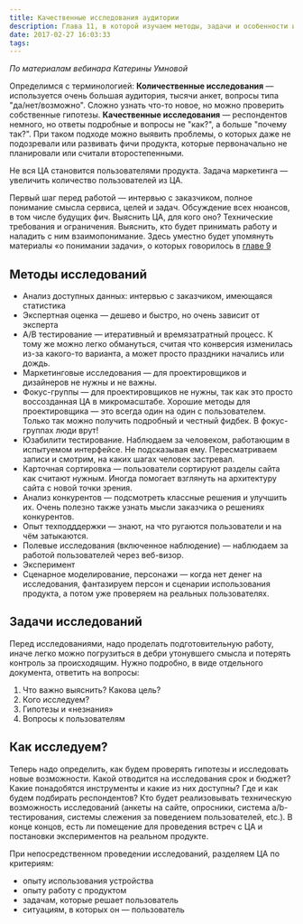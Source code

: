 ```yaml
---
title: Качественные исследования аудитории
description: Глава 11, в которой изучаем методы, задачи и особенности исследований ЦА
date: 2017-02-27 16:03:33
tags:
---
```


_По материалам вебинара Катерины Умновой_

Определимся с терминологией:
**Количественные исследования** — используется очень большая аудитория, тысячи анкет, вопросы типа "да/нет/возможно". Сложно узнать что-то новое, но можно проверить собственные гипотезы. 
**Качественные исследования** — респондентов немного, но ответы подробные и вопросы не "как?", а больше "почему так?". При таком подходе можно выявить проблемы, о которых даже не подозревали или развивать фичи продукта, которые первоначально не планировали или считали второстепенными.

Не вся ЦА становится пользователями продукта. Задача маркетинга — увеличить количество пользователей из ЦА.

  Первый шаг перед работой — интервью с заказчиком, полное понимание смысла сервиса, целей и задач. Обсуждение всех нюансов, в том числе будущих фич. Выяснить ЦА, для кого оно? Технические требования и ограничения. Выяснить, кто будет принимать работу и наладить с ним взаимопонимание. Здесь уместно будет упомянуть материалы «о понимании задачи», о которых говорилось в <a href="/09-personas/">главе 9</a>

## Методы исследований

* Анализ доступных данных: интервью с заказчиком, имеющаяся статистика
* Экспертная оценка — дешево и быстро, но очень зависит от эксперта
* A/B тестирование — итеративный и времязатратный процесс. К тому же можно легко обмануться, считая что конверсия изменилась из-за какого-то варианта, а может просто праздники начались или дождь.
* Маркетинговые исследования — для проектировщиков и дизайнеров не нужны и не важны.
* Фокус-группы — для проектировщиков не нужны, так как это просто воссозданная ЦА в микромасштабе.
  Хорошие методы для проектировщика — это всегда один на один с пользователем. Только так можно получить подробный и честный фидбек. В фокус-группах люди врут!
* Юзабилити тестирование. Наблюдаем за человеком, работающим в испытуемом интерфейсе. Не подсказывая ему. Пересматриваем записи и смотрим, на каких шагах человек застревал.
* Карточная сортировка — пользователи сортируют разделы сайта как считают нужным.
  Иногда помогает взглянуть на архитектуру сайта с новой точки зрения.
* Анализ конкурентов — подсмотреть классные решения и улучшить их. Очень полезно также узнать мысли заказчика о решениях конкурентов.
* Опыт техподддержки — знают, на что ругаются пользователи и на чём затыкаются.
* Полевые исследования (включенное наблюдение) — наблюдаем за работой пользователей через веб-визор.
* Эксперимент
* Сценарное моделирование, персонажи — когда нет денег на исследования, фантазируем персон и сценарии использования продукта, а потом уже проверяем на реальных пользователях.

## Задачи исследований

Перед исследованиями, надо проделать подготовительную работу, иначе легко можно погрузиться в дебри утонувшего смысла и потерять контроль за происходящим. Нужно подробно, в виде отдельного документа, ответить на вопросы:

1. Что важно выяснить? Какова цель?
2. Кого исследуем?
3. Гипотезы и «незнания»
4. Вопросы к пользователям

## Как исследуем?

Теперь надо определить, как будем проверять гипотезы и исследовать новые возможности. Какой отводится на исследования срок и бюджет? Какие понадобятся инструменты и какие из них доступны? Где и как будем подбирать респондентов? Кто будет реализовывать техническую возможность исследований (анкеты на сайте, опросники, система a/b-тестирования, системы слежения за поведением пользователей, etc.). В конце концов, есть ли помещение для проведения встреч с ЦА и постановки экспериментов на реальном продукте.

При непосредственном проведении исследований, разделяем ЦА по критериям:

* опыту использования устройства
* опыту работу с продуктом
* задачам, которые решает пользователь
* ситуациям, в которых он — пользователь
